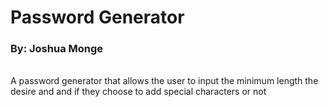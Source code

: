 <h1>Password Generator</h1>
<h3>By: Joshua Monge</h3><br>
A password generator that allows the user to input the minimum length the desire and and if they choose to add special characters or not
